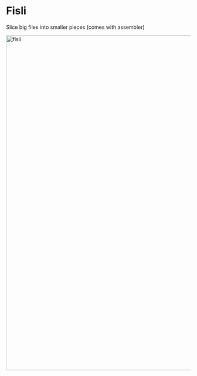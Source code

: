 # Fisli
Slice big files into smaller pieces (comes with assembler)

<img width="912" alt="fisli" src="https://github.com/Wind-Explorer/Fisli/assets/66894537/a517964e-f379-4e6e-a153-3c81c3ec0cb9">

